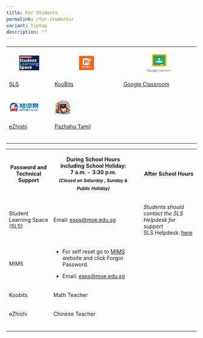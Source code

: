 ```yaml
---
title: For Students
permalink: /for-students/
variant: tiptap
description: ""
---
```

<p></p>
<table style="minWidth: 75px">
<colgroup>
<col>
<col>
<col>
</colgroup>
<tbody>
<tr>
<th rowspan="1" colspan="1">
<p></p>
<div class="isomer-image-wrapper">
<img style="width: 50%;" height="auto" width="100%" alt="SLS" src="/images/Student/SLS.png">
</div>
</th>
<th rowspan="1" colspan="1">
<p></p>
<div class="isomer-image-wrapper">
<img style="width: 25%;" height="auto" width="100%" alt="Koobits" src="/images/Student/Koobits.png">
</div>
</th>
<th rowspan="1" colspan="1">
<p></p>
<div class="isomer-image-wrapper">
<img style="width: 35%;" height="auto" width="100%" alt="Google Classroom" src="/images/Student/Google_Classrm.png">
</div>
</th>
</tr>
<tr>
<td rowspan="1" colspan="1">
<p><a href="https://learning.moe.edu.sg" rel="noopener nofollow" target="_blank">SLS</a>
</p>
</td>
<td rowspan="1" colspan="1">
<p><a href="https://member.koobits.com/?utm_source=web_nav&amp;utm_medium=btn&amp;utm_campaign=header&amp;utm_content=login" rel="noopener nofollow" target="_blank">KooBits</a>
</p>
</td>
<td rowspan="1" colspan="1">
<p><a href="https://edu.google.com/intl/ALL_sg/workspace-for-education/classroom/" rel="noopener nofollow" target="_blank">Google Classroom</a>
</p>
</td>
</tr>
<tr>
<td rowspan="1" colspan="1">
<p></p>
<div class="isomer-image-wrapper">
<img style="width: 75%;" height="auto" width="100%" alt="eZhishi" src="/images/Student/eZhishi.png">
</div>
</td>
<td rowspan="1" colspan="1">
<p></p>
<div class="isomer-image-wrapper">
<img style="width: 25%;" height="auto" width="100%" alt="Pazhahu" src="/images/Student/tamil.png">
</div>
</td>
<td rowspan="1" colspan="1">
<p></p>
</td>
</tr>
<tr>
<td rowspan="1" colspan="1">
<p><a href="https://www.ezhishi.net/Contents/" rel="noopener nofollow" target="_blank">eZhishi</a>
</p>
</td>
<td rowspan="1" colspan="1">
<p><a href="https://pazhahutamil.com/login/index.php" rel="noopener nofollow" target="_blank">Pazhahu Tamil</a>
</p>
</td>
<td rowspan="1" colspan="1">
<p></p>
</td>
</tr>
<tr>
<td rowspan="1" colspan="1">
<p></p>
</td>
<td rowspan="1" colspan="1">
<p></p>
</td>
<td rowspan="1" colspan="1">
<p></p>
</td>
</tr>
</tbody>
</table>
<p></p>
<p></p>
<table style="minWidth: 100px">
<colgroup>
<col>
<col>
<col>
<col>
</colgroup>
<tbody>
<tr>
<th rowspan="1" colspan="1">
<p>Password and Technical Support</p>
</th>
<th rowspan="1" colspan="1">
<p>During School Hours
<br>including School Holiday:
<br>7 a.m. - 3:30 p.m.
<br><em><sub>(Closed on Saturday , Sunday &amp; Public Holiday)</sub></em>
</p>
</th>
<th rowspan="1" colspan="1">
<p></p>
</th>
<th rowspan="1" colspan="1">
<p>After School Hours</p>
</th>
</tr>
<tr>
<td rowspan="1" colspan="1">
<p>Student Learning Space (SLS)</p>
</td>
<td rowspan="1" colspan="1">
<p>Email: <a href="mailto:esps@moe.edu.sg" rel="noopener noreferrer nofollow" target="_blank">esps@moe.edu.sg</a>
</p>
</td>
<td rowspan="1" colspan="1">
<p></p>
</td>
<td rowspan="1" colspan="1">
<p><em>Students should contact the SLS Helpdesk for support</em>
<br>SLS Helpdesk: <a href="https://www.learning.moe.edu.sg/students/password-and-technical-support/" rel="noopener nofollow" target="_blank">here</a>
<br>
</p>
</td>
</tr>
<tr>
<td rowspan="1" colspan="1">
<p>MIMS</p>
</td>
<td rowspan="1" colspan="1">
<ul data-tight="true" class="tight">
<li>
<p>For self reset go to <a href="https://mims.moe.gov.sg/" rel="noopener noreferrer nofollow" target="_blank"><u>MIMS</u></a> website and click Forgot
Password.</p>
</li>
<li>
<p>Email: <a href="mailto:esps@moe.edu.sg" rel="noopener noreferrer nofollow" target="_blank">esps@moe.edu.sg</a>
</p>
</li>
</ul>
</td>
<td rowspan="1" colspan="1">
<p></p>
</td>
<td rowspan="1" colspan="1">
<p></p>
</td>
</tr>
<tr>
<td rowspan="1" colspan="1">
<p>Koobits</p>
</td>
<td rowspan="1" colspan="1">
<p>Math Teacher</p>
</td>
<td rowspan="1" colspan="1">
<p></p>
</td>
<td rowspan="1" colspan="1">
<p></p>
</td>
</tr>
<tr>
<td rowspan="1" colspan="1">
<p>eZhishi</p>
</td>
<td rowspan="1" colspan="1">
<p>Chinese Teacher</p>
</td>
<td rowspan="1" colspan="1">
<p></p>
</td>
<td rowspan="1" colspan="1">
<p></p>
</td>
</tr>
<tr>
<td rowspan="1" colspan="1">
<p></p>
</td>
<td rowspan="1" colspan="1">
<p></p>
</td>
<td rowspan="1" colspan="1">
<p></p>
</td>
<td rowspan="1" colspan="1">
<p></p>
</td>
</tr>
</tbody>
</table>
<p></p>